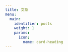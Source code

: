 ```yaml
---
title: 文章
menu:
  main:
    identifier: posts
    weight: 1
    params:
      icon:
        name: card-heading
---
```

